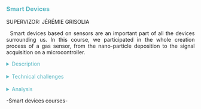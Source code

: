 <h3 style="color: #56b6c2">Smart Devices</h3>

SUPERVIZOR: JÉRÉMIE GRISOLIA

<p style="text-indent: 2%; text-align: justify;">
    Smart devices based on sensors are an important part of all the devices surrounding us. In this course, we participated in the whole creation process of a gas sensor, from the nano-particle deposition to the signal acquisition on a microcontroller.
</p>

<details>
    <summary style="color: #56b6c2">Description</summary>
    <p style="text-indent: 2%; margin-left: 2%; text-align: justify;">
        This project is part of the 5ISS year formation at INSA Toulouse. We created a nanoparticle gas sensor in the AIME laboratory at INSA Toulouse. Then, we designed the PCB and the code to use the sensor with a LoraWAN protocol and display its data on a dashboard. The Smart Devices module gathers four classes that go over the different steps of production of a nanoparticle-based gas sensor. I summarized them in the table below. Then, I focused on the most relevant experiences: the nano-particle deposition to create the sensor and the M&OSH project.
    </p>
    <table style="border-collapse: collapse; border: 1px #56b6c2 solid; text-align: center; margin-left: 2%;">
    <tr style="border: 1px #56b6c2 solid; background-color: #56b6c2; color: #282c34; font-weight: bold;text-align: center; padding: 10px;">
       <th style="border: 1px #56b6c2 solid;">Class name</th>
       <th style="border: 1px #56b6c2 solid;">Context & Mission</th>
    </tr>
    <tr>
       <td style="border: 1px #56b6c2 solid; font-weight: bold;">Microcontrollers & Open-Source Hardware, Embedded IA (M&OSH)</td>
       <td style="border: 1px #56b6c2 solid;">Project elaborated in groups of two involving the gas sensor that we built. It consisted of using our sensor with an ESP32, creating a PCB board using KiCad and adding a Lora communication module to turn our sensor into a smart sensor sending data to The Things Network's cloud.</td>
    </tr>
    <tr>
       <td style="border: 1px #56b6c2 solid; font-weight: bold;">CAD, Manufacturing & Integration of Nano-Technology Sensors (AIME)</td>
       <td style="border: 1px #56b6c2 solid;">Internship at the AIME lab to realize the chemical process of creating our sensor with a nano-particle deposition on a silicium board.</td>
    </tr>
    <tr>
       <td style="border: 1px #56b6c2 solid; font-weight: bold;">Sensors Introduction</td>
       <td style="border: 1px #56b6c2 solid;">Theoretical lectures and practical works about the physical concepts of different types of sensors and how to create a sensor datasheet. This helped us create the datasheet for our gas sensor.</td>
    </tr>
    <tr>
       <td style="border: 1px #56b6c2 solid; font-weight: bold;">Analog Electronics Labs</td>
       <td style="border: 1px #56b6c2 solid;">Practical works destined to help us design the analog circuit that would transform the output value of our sensor (in the form of a resistance variation) to a usable signal going from 1V to 5V.</td>
    </tr>
    </table>
    <br>
    <details style="text-indent: 10%;">
        <summary style="color: #56b6c2">Deposition of nano-particles to create a gas sensor</summary>
        <p style="text-indent: 10%; margin-left: 10%; text-align: justify;">
            The first experience we had in the Smart Devices module was the internship in the AIME cleanroom. It lasted for a week, consisting in different half-day modules where we could oversee and manipulate the different processes involved in the manufacturing of a nano-particle sensor. The end goal was to make a gas sensor from Tungsten nano-particles, that expresses a variation of resistance when detecting specific gases (in our case Ethanol & Ammonia).
        </p>
        <p style="text-indent: 10%; margin-left: 10%; text-align: justify;">
            The different steps we followed to make the sensor were the following: <br><br>
            1. &emsp; <b>Exposing the sensor circuit by photolithography:</b> without going into too much detail about the process of photolithography, we used it to engrave based on a mask on a silicium wafer. As you can see on the adjacent picture, it is a pretty complex mask containing a heating resistance, a temperature sensor, and two interdigitated combs where we will make the deposition. <br><br>
            2. &emsp; <b>Making and deposing the nano-particles:</b> the next step was to create the Tungstene nano-particles and deposit them on the engraved wafer. To do so, we followed an extremely precise chemical process, using pipettes going to a 0.05 milliliter precision.
            Once we obtained the particles, we deposited them using a process called Dielectrophoresis. What we did was we put a drop of our very diluted solution containing the nano-particles on the entire sensor circuit, and then put an electrical field only on the intergititated combs part. This resulsted in the particles only "sticking" to the desired part when we rinced the solution in water. <br><br>
            3. &emsp; <b>Caraterising the sensor for the datasheet:</b> now that we had our sensor, we tried to caracterise it by generating some I/V curves, so that all the groups could use their data to create a datasheet. <br><br> 
        </p>
        <p style="text-indent: 10%; margin-left: 10%; text-align: justify;">
            Once the AIME internship was finished for all the groups and using the concepts we learned during the "Introduction to sensors" class, we were able to redact a datasheet that tries to be as close as possible to the ones you can find in the industry, made by professional mnufacturers. You can find the datasheet made by my group in the link below:
        </p>
    </details>
    <br>
    <details style="text-indent: 10%;">
        <summary style="color: #56b6c2">M&OSH Project</summary>
        <p style="text-indent: 10%; margin-left: 10%; text-align: justify;">
            In this course, we had a lot of freedom to choose what direction we wanted to take: to follow proposed labs or to start a project directly related to our gas sensor. With my project partner, Assia Nguyen, we chose to start the porject to allow us to go further in the development of our sensor. It was a great follow-through since we can now use it with a shield, connect it to The Things Network and see the data on a Node-RED dashboard. The arduino code used to retrieve and process the data was adapted for both the AIME gaz sensor and the industrial grove sensor given to us. We used a ESP32 as a microcontroller. I was very excited to start working on this project since its a culmination of what we did during the AIME internship and it showed me the complete process of making a sensor. Our work was divided into different steps:
        </p>
        <p style="margin-left: 15%;">
            <br>
            1. &emsp; To test the LoRa connexion<br>
            2. &emsp; To implement a code that retrieves and sends data to The Things Network with LoRaWAN<br>
            3. &emsp; To conceive a PCB shield with KiCad<br>
            4. &emsp; To create a Node-RED dashboard to display the data and the controls of the sensor<br>
        </p>
        <p style="text-indent: 10%; margin-left: 10%; text-align: justify;">
            As a delierable for the project, we redacted a quick report in the form of a README file, follow the link below to consult it:
            [Datasheet](https://github.com/ALievre/5ISS_Portfolio/blob/main/public/files/sdev_datasheet.pdf)
        </p>
    </details>
</details>
<br>
<details>
    <summary style="color: #56b6c2">Technical challenges</summary>
    <br>
    <details style="text-indent: 2%;">
        <summary style="color: #56b6c2">Microcontroller and Open Source Hardware (M&OSH)</summary>
        <p style="text-indent: 2%; margin-left: 2%; text-align: justify;">
            Because it involved many different skillsets, the M&OSH mini-project had different challenges:
        </p>
        <ul style="text-align: justify;">
            <li>Since we never used LoRa communication before, it took us some time to understand how to implement it. We were able to find multiple examples of code online so it helped us do this part faster.</li>
            <br>
            <li>Another difficulty was to connect our device to The Things Network. In fact, we never used it before. We did not know the process to create a TTN application and to connect our device to it took us some time to figure it out.</li>
            <br>
            <li>I also had difficulties to connect our TTN application to our Node-RED dashboard. Normally, there is a Node-RED node specifically design to receive datat from TTN. But, for unknown reasons, it is not working anymore. So, I had to use a MQTT node. It took me some time to configure it. Moreover, since TTN is not always working properly, I thought for a long time that my configuration was wrong when it was just the website not responding correctly.</li>
        </ul>
    </details>
    <br>
    <details style="text-indent: 2%;">
        <summary style="color: #56b6c2">CAD, Manufacturing & Integration of Nano-Technology Sensors (AIME)</summary>
        <p style="text-indent: 2%; margin-left: 2%; text-align: justify;">
            We had difficulties obtaining good results when we tested our sensor. As a matter of fact, we had problems integrating the Tungsten nano-particles into the sensor. When we looked in the microscope to see our particles, we observed that there was a low concentration of nano-particles. Thus, we tried increasing the concentration of nano-particles by heating it to evaporate more water. Then, we tried once again to integrate the solution into our sensor but it was still not enough. Since we were running out of time, we used sensors made by last year students. It was so sad to see our work not functionning.
        </p>
    </details>
    <br>
    <details style="text-indent: 2%;">
        <summary style="color: #56b6c2">Sensors introduction</summary>
        <p style="text-indent: 2%; margin-left: 2%; text-align: justify;">
            I chose to group the technical challenges of the last two classes together, because they served a similar purpose. In the introduction to sensors class, we had some theoretical lectures about the general physics principles of sensors, along with some physics practicals that brought back notions. It also gave us critical notions on how to design a good datasheet, what metrics to use and what errors to avoid.
        </p>
    </details>
    <br>
    <details style="text-indent: 2%;">
        <summary style="color: #56b6c2">Analog Electronics Labs</summary>
        <p style="text-indent: 2%; margin-left: 2%; text-align: justify;">
            The Analog electronics labs were here to help us design the analog signal treatment part to exploit the values coming from our gas sensor. As said previously, the sensor's output is a resistance variation, which can be expressed as a current variation by imposing V (the tension). However, this current is really small, at about 100 nA, and we cannot measure it directly. So, we had to create a signal processing circuit to move the signal in a tension 1.1V to 5V, which corresponds to the range of the ADC of the Arduino Uno.
            Designing the circuit was pretty challenging, involving signal processing notions and filters that we had not used in a long time. Fortunately, we used the tool LTSpice, an electronics circuits simulator, to help us iterate over prototypes and test our results.
            All the information about this class and the labs subjects can be found here.
        </p>
    </details>
</details>
<br>
<details>
    <summary style="color: #56b6c2">Analysis</summary>
    <br>
    <details style="text-indent: 2%;">
        <summary style="color: #56b6c2">Self-evaluation with the skills matrix</summary>
        <p style="text-indent: 2%; margin-left: 2%; text-align: justify;">
            This module was one of my favorite one. It required the widest array of skills in electronics, signal processing, physics, and programming. I really feel that I acquired the skills expected.
        </p>
        <p style="text-indent: 2%; margin-left: 2%; text-align: justify;">
            For the Introduction to Sensors course, my background in Electronics really helped me understand what was expected of me. The cleanroom sessions were well explained so we could understand every step of the process. The datasheet was more challenging to write but coming from AE helped me since I already knew how to read a datasheet.
        </p>
        <p style="text-indent: 2%; margin-left: 2%; text-align: justify;">
            As for the M&OSH project, I really felt invested because that is the type of project I really like. Coming from AE and from personal projects, I already had previous experience to help me with this project.
        </p>
        <br>
        <table style="border-collapse: collapse; border: 1px #56b6c2 solid; text-align: center; margin-left: 2%;">
    <tr style="border: 1px #56b6c2 solid; background-color: #56b6c2; color: #282c34; font-weight: bold;text-align: center; padding: 10px;">
       <th style="border: 1px #56b6c2 solid;">Skill</th>
       <th style="border: 1px #56b6c2 solid;">Required level</th>
       <th style="border: 1px #56b6c2 solid;">Self-evaluation</th>
       <th style="border: 1px #56b6c2 solid;">Learning mode</th>
    </tr>
    <tr>
       <td style="border: 1px #abb2bf solid; background-color: #abb2bf; color: #282c34" colspan="4">Introduction to sensors</td>
    </tr>
    <tr>
       <td style="border: 1px #56b6c2 solid;">Understand basic notions of sensors, data acquisition: physics, electronics and metrology point of view</td>
       <td style="border: 1px #56b6c2 solid;">4</td>
       <td style="border: 1px #56b6c2 solid;">4</td>
       <td style="border: 1px #56b6c2 solid;">IT</td>
    </tr>
    <tr>
       <td style="border: 1px #56b6c2 solid;">Be able to manufacture a nano-particles sensor using micro-electronics tools: chemical synthesis, assembly, testing</td>
       <td style="border: 1px #56b6c2 solid;">4</td>
       <td style="border: 1px #56b6c2 solid;">4</td>
       <td style="border: 1px #56b6c2 solid;">IT</td>
    </tr>
    <tr>
       <td style="border: 1px #56b6c2 solid;">Be able to design the datasheet of the sensor manufactured</td>
       <td style="border: 1px #56b6c2 solid;">4</td>
       <td style="border: 1px #56b6c2 solid;">4</td>
       <td style="border: 1px #56b6c2 solid;">IT + PE</td>
    </tr>
    <tr style="border: 1px #56b6c2 solid; background-color: #56b6c2;">
        <td colspan="4"></td>
    </tr>
    <tr>
       <td style="border: 1px #abb2bf solid;background-color: #abb2bf; color: #282c34" colspan="4">Microcontrollers and Open Source Hardware</td>
    </tr>
    <tr>
       <td style="border: 1px #56b6c2 solid;">Understand microcontroller archictecture and how to use them</td>
       <td style="border: 1px #56b6c2 solid;">4</td>
       <td style="border: 1px #56b6c2 solid;">4</td>
       <td style="border: 1px #56b6c2 solid;">IT + ST</td>
    </tr>
    <tr>
       <td style="border: 1px #56b6c2 solid;">Be able to design data acquisition system (sensor, conditioner, microcontroller) with respect to the application</td>
       <td style="border: 1px #56b6c2 solid;">4</td>
       <td style="border: 1px #56b6c2 solid;">4</td>
       <td style="border: 1px #56b6c2 solid;">IT + ST</td>
    </tr>
    <tr>
       <td style="border: 1px #56b6c2 solid;">Be able to design the electronic circuit of a sensor’s signal conditioner (design + simulation)</td>
       <td style="border: 1px #56b6c2 solid;">4</td>
       <td style="border: 1px #56b6c2 solid;">4</td>
       <td style="border: 1px #56b6c2 solid;">IT + PE</td>
    </tr>
    <tr>
       <td style="border: 1px #56b6c2 solid;">Be able to design a shield to accommodate the gas sensor</td>
       <td style="border: 1px #56b6c2 solid;">4</td>
       <td style="border: 1px #56b6c2 solid;">4</td>
       <td style="border: 1px #56b6c2 solid;">IT</td>
    </tr>
    <tr>
       <td style="border: 1px #56b6c2 solid;">Be abe to design the sofware to use the gas sensor and its HMI</td>
       <td style="border: 1px #56b6c2 solid;">3</td>
       <td style="border: 1px #56b6c2 solid;">4</td>
       <td style="border: 1px #56b6c2 solid;">IT + ST</td>
    </tr>
    <tr>
       <td style="border: 1px #56b6c2 solid;">Be able to combine all of the above mentioned components into a smart device</td>
       <td style="border: 1px #56b6c2 solid;">4</td>
       <td style="border: 1px #56b6c2 solid;">4</td>
       <td style="border: 1px #56b6c2 solid;">IT</td>
    </tr>
    </table>
    </details>
    <br>
    <details style="text-indent: 2%;">
        <summary style="color: #56b6c2">General review and feedback on the course</summary>
        <p style="text-indent: 2%; margin-left: 2%; text-align: justify;">
            As I already said, this module was one of my favorites of the year. Participating in the entire creation process of a sensor was nice, from the creation in a cleanroom to the implementation of the sensor in a real project. I think that this module was what I expected when I chose to study ISS. I really sensed that I was acquiring or strengthening many skills during this project. I also really liked the freedom we had to choose what we wanted to do. It showed that the professors really tried to adapt this module to every different backgrounds.
        </p>
        <p style="text-indent: 2%; margin-left: 2%; text-align: justify;">
            I am happy to have chosen the project. I think that all the complementary classes really helped with the main project. I really felt that every classes had a purpose and were useful to carry out the project.
        </p>
        <p style="text-indent: 2%; margin-left: 2%; text-align: justify;">
            However, I think that the scheduling of this module was not perfect. For example, we directly did the AIME lab sessions before having the Introduction to Sensors class. We also did not have time to print the PCB boards and I wad a little bit disappointed by that. As a matter of fact, I was really enthusiast about fully creating a PCB board. I really invested myself into designing the board. So, it was sad not to have the final product and not being able to use the sensor we manufactured. That being said, it was still a really good experience that I loved doing.  
        </p>
        <p style="text-indent: 2%; margin-left: 2%; text-align: justify;">
            To conclude, I feel that this module was the embodiment of what I wanted to do in ISS. It is one the modules where I was the most invested in. I can positively say that I learn a lot and that I had a lot of fun doing it.
        </p>
        <br>
    </details>
</details>

<p>-Smart devices courses-</p>